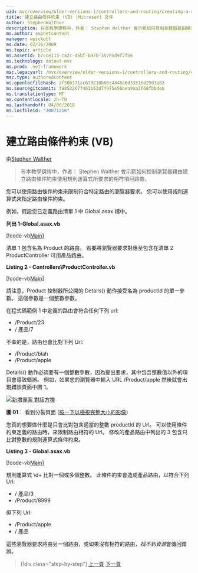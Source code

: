 ```yaml
---
uid: mvc/overview/older-versions-1/controllers-and-routing/creating-a-route-constraint-vb
title: 建立路由條件約束 (VB) |Microsoft 文件
author: StephenWalther
description: 在本教學課程中，作者： Stephen Walther 會示範如何控制瀏覽器藉由建立路由條件約束使用規則運算式所要求的相符項目路由。
ms.author: aspnetcontent
manager: wpickett
ms.date: 02/16/2009
ms.topic: article
ms.assetid: b7cce113-c82c-45bf-b97b-357e5d9f7f56
ms.technology: dotnet-mvc
ms.prod: .net-framework
msc.legacyurl: /mvc/overview/older-versions-1/controllers-and-routing/creating-a-route-constraint-vb
msc.type: authoredcontent
ms.openlocfilehash: 2f50b371ac679218b06c4848e6d33516d29d3a82
ms.sourcegitcommit: f8852267f463b62d7f975e56bea9aa3f68fbbdeb
ms.translationtype: MT
ms.contentlocale: zh-TW
ms.lasthandoff: 04/06/2018
ms.locfileid: "30871216"
---
```

<a name="creating-a-route-constraint-vb"></a>建立路由條件約束 (VB)
====================
由[Stephen Walther](https://github.com/StephenWalther)

> 在本教學課程中，作者： Stephen Walther 會示範如何控制瀏覽器藉由建立路由條件約束使用規則運算式所要求的相符項目路由。


您可以使用路由條件約束來限制符合特定路由的瀏覽器要求。 您可以使用規則運算式來指定路由條件約束。

例如，假設您已定義路由清單 1 中 Global.asax 檔中。

**列出 1-Global.asax.vb**

[!code-vb[Main](creating-a-route-constraint-vb/samples/sample1.vb)]

清單 1 包含名為 Product 的路由。 若要將瀏覽器要求對應至包含在清單 2 ProductController 可用產品路由。

**Listing 2 - Controllers\ProductController.vb**

[!code-vb[Main](creating-a-route-constraint-vb/samples/sample2.vb)]

請注意，Product 控制器所公開的 Details() 動作接受名為 productId 的單一參數。 這個參數是一個整數參數。

在程式碼範例 1 中定義的路由會符合任何下列 url:

- /Product/23
- / 產品/7

不幸的是，路由也會比對下列 Url:

- /Product/blah
- /Product/apple

Details() 動作必須要有一個整數參數，因為提出要求，其中包含整數值以外的項目會導致錯誤。 例如，如果您的瀏覽器中輸入 URL /Product/apple 然後就會出現錯誤頁面中圖 1。


[![新增專案 對話方塊](creating-a-route-constraint-vb/_static/image1.jpg)](creating-a-route-constraint-vb/_static/image1.png)

**圖 01**： 看到分裂頁面 ([按一下以檢視完整大小的影像](creating-a-route-constraint-vb/_static/image2.png))


您真的想要做什麼是只會比對包含適當的整數 productId 的 Url。 可以使用條件約束定義的路由時，來限制路由相符的 Url。 修改的產品路由中列出的 3 包含只比對整數的規則運算式條件約束。

**Listing 3 - Global.asax.vb**

[!code-vb[Main](creating-a-route-constraint-vb/samples/sample3.vb)]

規則運算式 \d+ 比對一個或多個整數。 此條件約束會造成產品路由，以符合下列 Url:

- / 產品/3
- /Product/8999

但下列 Url:

- /Product/apple
- / 產品

這些瀏覽器要求將由另一個路由，或如果沒有相符的路由，*找不到資源*會傳回錯誤。

> [!div class="step-by-step"]
> [上一頁](creating-custom-routes-vb.md)
> [下一頁](creating-a-custom-route-constraint-vb.md)
